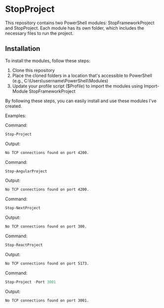 # StopProject

This repository contains two PowerShell modules: StopFrameworkProject and StopProject. Each module has its own folder, which includes the necessary files to run the project.

## Installation
To install the modules, follow these steps:

1. Clone this repository
2. Place the cloned folders in a location that's accessible to PowerShell (e.g., C:\Users\username\PowerShell\Modules)
3. Update your profile script ($Profile) to import the modules using Import-Module StopFrameworkProject

By following these steps, you can easily install and use these modules I've created.

Examples:

Command:
```powershell
Stop-Project
```

Output:
```bash
No TCP connections found on port 4200.
```

Command:
```powershell
Stop-AngularProject
```

Output:
```bash
No TCP connections found on port 4200.
```

Command:
```powershell
Stop-NextProject
```

Output:
```bash
No TCP connections found on port 300.
```

Command:
```powershell
Stop-ReactProject
```

Output:
```bash
No TCP connections found on port 5173.
```

Command:
```powershell
Stop-Project -Port 3001
```

Output:
```bash
No TCP connections found on port 3001.
```
